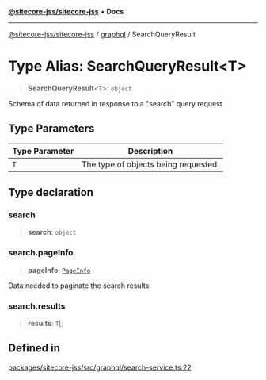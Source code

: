 [**@sitecore-jss/sitecore-jss**](../../README.md) • **Docs**

***

[@sitecore-jss/sitecore-jss](../../README.md) / [graphql](../README.md) / SearchQueryResult

# Type Alias: SearchQueryResult\<T\>

> **SearchQueryResult**\<`T`\>: `object`

Schema of data returned in response to a "search" query request

## Type Parameters

| Type Parameter | Description |
| ------ | ------ |
| `T` | The type of objects being requested. |

## Type declaration

### search

> **search**: `object`

### search.pageInfo

> **pageInfo**: [`PageInfo`](../interfaces/PageInfo.md)

Data needed to paginate the search results

### search.results

> **results**: `T`[]

## Defined in

[packages/sitecore-jss/src/graphql/search-service.ts:22](https://github.com/Sitecore/jss/blob/50bf04579b0cca04c7059f30ccf34e73b26a07bf/packages/sitecore-jss/src/graphql/search-service.ts#L22)
